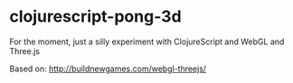 # clojurescript-pong-3d

For the moment, just a silly experiment with ClojureScript and WebGL and Three.js

Based on: http://buildnewgames.com/webgl-threejs/
